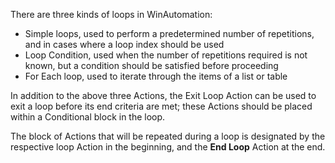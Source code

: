 There are three kinds of loops in WinAutomation:
* Simple loops, used to perform a predetermined number of repetitions, and in cases where a loop index should be used
* Loop Condition, used when the number of repetitions required is not known, but a condition should be satisfied before proceeding
* For Each loop, used to iterate through the items of a list or table

In addition to the above three Actions, the Exit Loop Action can be used to exit a loop before its end criteria are met; these Actions should be placed within a Conditional block in the loop.

The block of Actions that will be repeated during a loop is designated by the respective loop Action in the beginning, and the **End Loop** Action at the end.
